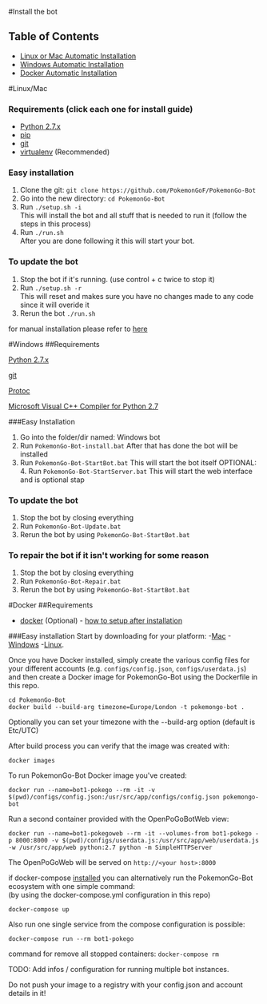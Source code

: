 #Install the bot
## Table of Contents
- [Linux or Mac Automatic Installation](#Linux/Mac)
- [Windows Automatic Installation](#windows)
- [Docker Automatic Installation](#docker)


#Linux/Mac

### Requirements (click each one for install guide)
- [Python 2.7.x](http://docs.python-guide.org/en/latest/starting/installation/)
- [pip](https://pip.pypa.io/en/stable/installing/)
- [git](https://git-scm.com/book/en/v2/Getting-Started-Installing-Git)
- [virtualenv](https://virtualenv.pypa.io/en/stable/installation/) (Recommended)

### Easy installation
1. Clone the git: `git clone https://github.com/PokemonGoF/PokemonGo-Bot`
2. Go into the new directory: `cd PokemonGo-Bot`
3. Run `./setup.sh -i`  
    This will install the bot and all stuff that is needed to run it (follow the steps in this process)
4. Run `./run.sh`  
    After you are done following it this will start your bot.

### To update the bot
1. Stop the bot if it's running. (use control + c twice to stop it)
2. Run `./setup.sh -r`  
    This will reset and makes sure you have no changes made to any code since it will overide it
3. Rerun the bot `./run.sh`

for manual installation please refer to [here](https://github.com/nivong/PokemonGo-Bot/blob/dev/docs/manual_installation.md)

#Windows
##Requirements

[Python 2.7.x](http://docs.python-guide.org/en/latest/starting/installation/)

[git](https://git-scm.com/book/en/v2/Getting-Started-Installing-Git)

[Protoc](https://github.com/google/protobuf/releases/download/v3.0.0-beta-4/protoc-3.0.0-beta-4-win32.zip)

[Microsoft Visual C++ Compiler for Python 2.7](http://www.microsoft.com/en-us/download/details.aspx?id=44266)

###Easy Installation
1. Go into the folder/dir named: Windows bot
2. Run `PokemonGo-Bot-install.bat`
After that has done the bot will be installed
3. Run `PokemonGo-Bot-StartBot.bat`
This will start the bot itself
OPTIONAL: 4. Run `PokemonGo-Bot-StartServer.bat`
This will start the web interface and is optional stap

### To update the bot
1. Stop the bot by closing everything
2. Run `PokemonGo-Bot-Update.bat`
3. Rerun the bot by using `PokemonGo-Bot-StartBot.bat`

### To repair the bot if it isn't working for some reason
1. Stop the bot by closing everything
2. Run `PokemonGo-Bot-Repair.bat`
3. Rerun the bot by using `PokemonGo-Bot-StartBot.bat`

#Docker
##Requirements
- [docker](https://docs.docker.com/engine/installation/) (Optional) - [how to setup after installation](https://github.com/PokemonGoF/PokemonGo-Bot/wiki/How-to-run-with-Docker)

###Easy installation
Start by downloading for your platform:
-[Mac](https://www.docker.com/products/docker#/mac)
-[Windows](https://www.docker.com/products/docker#/windows)
-[Linux](https://www.docker.com/products/docker#/linux). 

Once you have Docker installed, simply create the various config files for your different accounts (e.g. `configs/config.json`, `configs/userdata.js`) and then create a Docker image for PokemonGo-Bot using the Dockerfile in this repo.

```
cd PokemonGo-Bot
docker build --build-arg timezone=Europe/London -t pokemongo-bot .
```

Optionally you can set your timezone with the --build-arg option (default is Etc/UTC) 

After build process you can verify that the image was created with:

```
docker images
```

To run PokemonGo-Bot Docker image you've created:

```
docker run --name=bot1-pokego --rm -it -v $(pwd)/configs/config.json:/usr/src/app/configs/config.json pokemongo-bot
```

Run a second container provided with the OpenPoGoBotWeb view:

```
docker run --name=bot1-pokegoweb --rm -it --volumes-from bot1-pokego -p 8000:8000 -v $(pwd)/configs/userdata.js:/usr/src/app/web/userdata.js -w /usr/src/app/web python:2.7 python -m SimpleHTTPServer
```
The OpenPoGoWeb will be served on `http://<your host>:8000`

if docker-compose [installed](https://docs.docker.com/compose/install/) you can alternatively run the PokemonGo-Bot ecosystem with one simple command:  
(by using the docker-compose.yml configuration in this repo)

```
docker-compose up
```

Also run one single service from the compose configuration is possible:

```
docker-compose run --rm bot1-pokego
```

command for remove all stopped containers: `docker-compose rm`

TODO: Add infos / configuration for running multiple bot instances.

Do not push your image to a registry with your config.json and account details in it!
